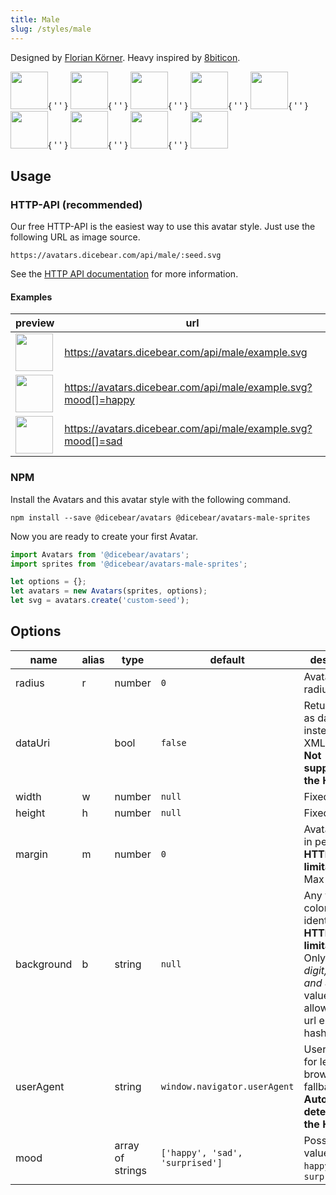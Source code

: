 ```yaml
---
title: Male
slug: /styles/male
---
```


Designed by <a href="https://github.com/FlorianKoerner">Florian Körner</a>. Heavy inspired by
[8biticon](https://github.com/matveyco/8biticon).

<p>
    <img src="https://avatars.dicebear.com/api/male/Sean%20Moore.svg" width="60" />{ ' ' }
    <img src="https://avatars.dicebear.com/api/male/Lionel%20Quinn.svg" width="60" />{ ' ' }
    <img src="https://avatars.dicebear.com/api/male/Lydia%20Ellis.svg" width="60" />{ ' ' }
    <img src="https://avatars.dicebear.com/api/male/Bryan%20Phelps.svg" width="60" />{ ' ' }
    <img src="https://avatars.dicebear.com/api/male/Ronald%20Frank.svg" width="60" />{ ' ' }
    <img src="https://avatars.dicebear.com/api/male/Annette%20Klein.svg" width="60" />{ ' ' }
    <img src="https://avatars.dicebear.com/api/male/Brent%20Hill.svg" width="60" />{ ' ' }
    <img src="https://avatars.dicebear.com/api/male/Stanley%20Newman.svg" width="60" />{ ' ' }
    <img src="https://avatars.dicebear.com/api/male/Grace%20Singleton.svg" width="60" />
</p>

## Usage

### HTTP-API (recommended)

Our free HTTP-API is the easiest way to use this avatar style. Just use the following URL as image source.

    https://avatars.dicebear.com/api/male/:seed.svg

See the [HTTP API documentation](/docs/http-api) for more information.

#### Examples

| preview                                                                                 | url                                                            |
| --------------------------------------------------------------------------------------- | -------------------------------------------------------------- |
| <img src="https://avatars.dicebear.com/api/male/example.svg" width="60" />              | https://avatars.dicebear.com/api/male/example.svg              |
| <img src="https://avatars.dicebear.com/api/male/example.svg?mood[]=happy" width="60" /> | https://avatars.dicebear.com/api/male/example.svg?mood[]=happy |
| <img src="https://avatars.dicebear.com/api/male/example.svg?mood[]=sad" width="60" />   | https://avatars.dicebear.com/api/male/example.svg?mood[]=sad   |

### NPM

Install the Avatars and this avatar style with the following command.

    npm install --save @dicebear/avatars @dicebear/avatars-male-sprites

Now you are ready to create your first Avatar.

```js
import Avatars from '@dicebear/avatars';
import sprites from '@dicebear/avatars-male-sprites';

let options = {};
let avatars = new Avatars(sprites, options);
let svg = avatars.create('custom-seed');
```

## Options

| name       | alias | type             | default                         | description                                                                                                                                         |
| ---------- | ----- | ---------------- | ------------------------------- | --------------------------------------------------------------------------------------------------------------------------------------------------- |
| radius     | r     | number           | `0`                             | Avatar border radius                                                                                                                                |
| dataUri    |       | bool             | `false`                         | Return avatar as data uri instead of XML <br /> **Not supported by the HTTP API**                                                                   |
| width      | w     | number           | `null`                          | Fixed width                                                                                                                                         |
| height     | h     | number           | `null`                          | Fixed height                                                                                                                                        |
| margin     | m     | number           | `0`                             | Avatar margin in percent<br /> **HTTP-API limitation** Max value `25`                                                                               |
| background | b     | string           | `null`                          | Any valid color identifier<br /> **HTTP-API limitation** Only hex _(3-digit, 6-digit and 8-digit)_ values are allowed. Use url encoded hash: `%23`. |
| userAgent  |       | string           | `window.navigator.userAgent`    | User-Agent for legacy browser fallback<br /> **Automatically detected by the HTTP API**                                                             |
| mood       |       | array of strings | `['happy', 'sad', 'surprised']` | Possible values: `sad`, `happy`, `surprised`                                                                                                        |
